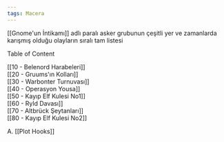 ```yaml
---  
tags: Macera  
---  
```

  
[[Gnome'un İntikamı]] adlı paralı asker grubunun çeşitli yer ve zamanlarda karışmış olduğu olayların sıralı tam listesi  
  
Table of Content  
  
[[10 - Belenord Harabeleri]]  
[[20 - Gruums'ın Kolları]]  
[[30 - Warbonter Turnuvası]]  
[[40 - Operasyon Yousa]]  
[[50 - Kayıp Elf Kulesi No1]]  
[[60 - Ryld Davası]]  
[[70 - Altbrück Şeytanları]]  
[[80 - Kayıp Elf Kulesi No2]]  
  
A. [[Plot Hooks]]